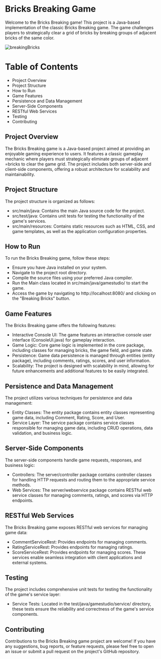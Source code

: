 # Bricks Breaking Game
Welcome to the Bricks Breaking game! This project is a Java-based implementation of the classic Bricks Breaking game. The game challenges players to strategically clear a grid of bricks by breaking groups of adjacent bricks of the same color.

![breakingBricks](https://github.com/JanPeregrim/Breaking_Bricks/assets/130740859/dbe187f3-1c7b-4620-a20d-f728b58a00ee)

# Table of Contents
- Project Overview
- Project Structure
- How to Run
- Game Features
- Persistence and Data Management
- Server-Side Components
- RESTful Web Services
- Testing
- Contributing
## Project Overview
The Bricks Breaking game is a Java-based project aimed at providing an enjoyable gaming experience to users. It features a classic gameplay mechanic where players must strategically eliminate groups of adjacent =bricks to clear the game grid. The project includes both server-side and client-side components, offering a robust architecture for scalability and maintainability.

## Project Structure
The project structure is organized as follows:

- src/main/java: Contains the main Java source code for the project.
- src/test/java: Contains unit tests for testing the functionality of the game's services.
- src/main/resources: Contains static resources such as HTML, CSS, and game templates, as well as the application configuration properties.
## How to Run
To run the Bricks Breaking game, follow these steps:

- Ensure you have Java installed on your system.
- Navigate to the project root directory.
- Compile the source files using your preferred Java compiler.
- Run the Main class located in src/main/java/gamestudio/ to start the game.
- Access the game by navigating to http://localhost:8080/ and clicking on the "Breaking Bricks" button.
## Game Features
The Bricks Breaking game offers the following features:

- Interactive Console UI: The game features an interactive console user interface (ConsoleUI.java) for gameplay interaction.
- Game Logic: Core game logic is implemented in the core package, including classes for managing bricks, the game field, and game state.
- Persistence: Game data persistence is managed through entities (entity package), including comments, ratings, scores, and user information.
- Scalability: The project is designed with scalability in mind, allowing for future enhancements and additional features to be easily integrated.
## Persistence and Data Management
The project utilizes various techniques for persistence and data management:

- Entity Classes: The entity package contains entity classes representing game data, including Comment, Rating, Score, and User.
- Service Layer: The service package contains service classes responsible for managing game data, including CRUD operations, data validation, and business logic.
## Server-Side Components
The server-side components handle game requests, responses, and business logic:

- Controllers: The server/controller package contains controller classes for handling HTTP requests and routing them to the appropriate service methods.
- Web Services: The server/webservice package contains RESTful web service classes for managing comments, ratings, and scores via HTTP endpoints.
## RESTful Web Services
The Bricks Breaking game exposes RESTful web services for managing game data:

- CommentServiceRest: Provides endpoints for managing comments.
- RatingServiceRest: Provides endpoints for managing ratings.
- ScoreServiceRest: Provides endpoints for managing scores.
These services enable seamless integration with client applications and external systems.

## Testing
The project includes comprehensive unit tests for testing the functionality of the game's service layer:

- Service Tests: Located in the test/java/gamestudio/service/ directory, these tests ensure the reliability and correctness of the game's service components.
## Contributing
Contributions to the Bricks Breaking game project are welcome! If you have any suggestions, bug reports, or feature requests, please feel free to open an issue or submit a pull request on the project's GitHub repository.
